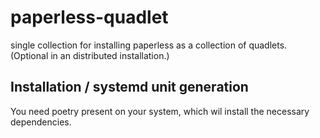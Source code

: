 # paperless-quadlet
single collection for installing paperless as a collection of quadlets.
(Optional in an distributed installation.)

## Installation / systemd unit generation
You need poetry present on your system, which wil install the necessary 
dependencies.